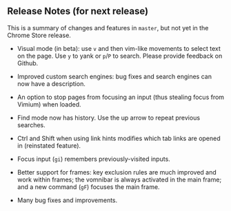 ## Release Notes (for next release)

This is a summary of changes and features in `master`, but not yet in the Chrome Store release.

- Visual mode (in beta): use `v` and then vim-like movements to select text on the page. Use `y` to yank or `p`/`P` to search. Please provide feedback on Github.

- Improved custom search engines: bug fixes and search engines can now have a description.

- An option to stop pages from focusing an input (thus stealing focus from Vimium) when loaded.

- Find mode now has history. Use the up arrow to repeat previous searches.

- Ctrl and Shift when using link hints modifies which tab links are opened in (reinstated feature).

- Focus input (`gi`) remembers previously-visited inputs.

- Better support for frames: key exclusion rules are much improved and work within frames; the vomnibar is always activated in the main frame; and a new command (`gF`) focuses the main frame.

- Many bug fixes and improvements.
